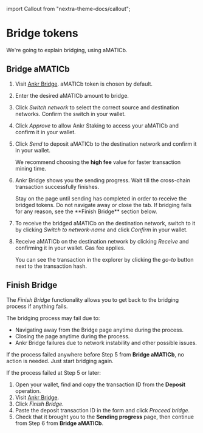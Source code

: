 import Callout from "nextra-theme-docs/callout";

# Bridge tokens

We're going to explain bridging, using aMATICb.

## Bridge aMATICb

1. Visit [Ankr Bridge](https://www.ankr.com/staking/bridge/). aMATICb token is chosen by default. 
2. Enter the desired aMATICb amount to bridge.
3. Click *Switch network*  to select the correct source and destination networks. Confirm the switch in your wallet.
4. Click *Approve* to allow Ankr Staking to access your aMATICb and confirm it in your wallet.
5. Click *Send* to deposit aMATICb to the destination network and confirm it in your wallet.
   
   We recommend choosing the **high fee** value for faster transaction mining time.
6. Ankr Bridge shows you the sending progress. Wait till the cross-chain transaction successfully finishes. 
   
   <Callout type="warning" emoji="❗">
   Stay on the page until sending has completed in order to receive the bridged tokens. Do not navigate away or close the tab. If bridging fails for any reason, see the **Finish Bridge** section below.
   </Callout>
7. To receive the bridged aMATICb on the destination network, switch to it by clicking *Switch to network-name* and click *Confirm* in your wallet.
8. Receive aMATICb on the destination network by clicking *Receive* and confirming it in your wallet. Gas fee applies.
   
   You can see the transaction in the explorer by clicking the *go-to* button next to the transaction hash.

## Finish Bridge

The *Finish Bridge* functionality allows you to get back to the bridging process if anything fails. 

The bridging process may fail due to: 
* Navigating away from the Bridge page anytime during the process.
* Closing the page anytime during the process.
* Ankr Bridge failures due to network instability and other possible issues. 

If the process failed anywhere before Step 5 from **Bridge aMATICb**, no action is needed. Just start bridging again.

If the process failed at Step 5 or later: 
1. Open your wallet, find and copy the transaction ID from the **Deposit** operation.
2. Visit [Ankr Bridge](https://www.ankr.com/staking/bridge/). 
3. Click *Finish Bridge*.
4. Paste the deposit transaction ID in the form and click *Proceed bridge*.
5. Check that it brought you to the **Sending progress** page, then continue from Step 6 from **Bridge aMATICb**.